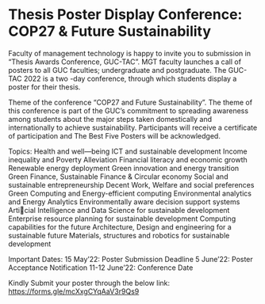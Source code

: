 # Thesis Poster Display Conference: COP27 & Future Sustainability 

Faculty of management technology is happy to invite you to submission in
“Thesis Awards Conference, GUC-TAC”. MGT faculty launches a call of posters
to all GUC faculties; undergraduate and postgraduate.
The GUC-TAC 2022 is a two -day conference, through which students display a
poster for their thesis.

Theme of the conference “COP27 and Future Sustainability”.
The theme of this conference is part of the GUC’s commitment to spreading
awareness among students about the major steps taken domestically and
internationally to achieve sustainability.
Participants will receive a certificate of participation and The Best Five Posters
will be acknowledged.

Topics:
Health and well—being
ICT and sustainable development
Income inequality and Poverty Alleviation
Financial literacy and economic growth
Renewable energy deployment
Green innovation and energy transition
Green Finance, Sustainable Finance & Circular economy
Social and sustainable entrepreneurship
Decent Work, Welfare and social preferences
Green Computing and Energy-efficient computing
Environmental analytics and Energy Analytics
Environmentally aware decision support systems
Articial Intelligence and Data Science for sustainable development
Enterprise resource planning for sustainable development
Computing capabilities for the future
Architecture, Design and engineering for a sustainable future
Materials, structures and robotics for sustainable development


Important Dates:
15 May’22: Poster Submission Deadline
5 June’22: Poster Acceptance Notification
11-12 June’22: Conference Date

Kindly Submit your poster through the below link:
https://forms.gle/mcXxgCYqAaV3r9Qs9
